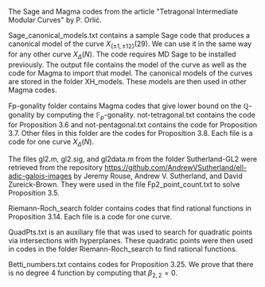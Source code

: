 The Sage and Magma codes from the article "Tetragonal Intermediate Modular Curves" by P. Orlić.

Sage_canonical_models.txt contains a sample Sage code that produces a canonical model of the curve $X_{\{\pm1,\pm12\}}(29)$. We can use it in the same way for any other curve $X_\Delta(N)$. The code requires MD Sage to be installed previously. The output file contains the model of the curve as well as the code for Magma to import that model. The canonical models of the curves are stored in the folder XH_models. These models are then used in other Magma codes.

Fp-gonality folder contains Magma codes that give lower bound on the $\mathbb{Q}$-gonality by computing the $\mathbb{F}_p$-gonality. not-tetragonal.txt contains the code for Proposition 3.6 and not-pentagonal.txt contains the code for Proposition 3.7. Other files in this folder are the codes for Proposition 3.8. Each file is a code for one curve $X_\Delta(N)$.

The files gl2.m, gl2.sig, and gl2data.m from the folder Sutherland-GL2 were retrieved from the repository https://github.com/AndrewVSutherland/ell-adic-galois-images by Jeremy Rouse, Andrew V. Sutherland, and David Zureick-Brown. They were used in the file Fp2_point_count.txt to solve Proposition 3.5.

Riemann-Roch_search folder contains codes that find rational functions in Proposition 3.14. Each file is a code for one curve.

QuadPts.txt is an auxiliary file that was used to search for quadratic points via intersections with hyperplanes. These quadratic points were then used in codes in the folder Riemann-Roch_search to find rational functions.

Betti_numbers.txt contains codes for Proposition 3.25. We prove that there is no degree $4$ function by computing that $\beta_{2,2}=0$.
